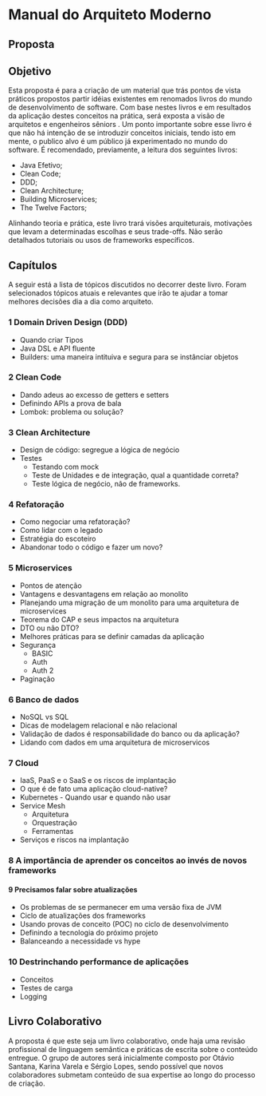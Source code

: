 # Manual do Arquiteto Moderno

## Proposta
  
## Objetivo

Esta proposta é para a criação de um material que trás pontos de vista práticos propostos partir idéias existentes em renomados livros do mundo de desenvolvimento de software. Com base nestes livros e em resultados da aplicação destes conceitos na prática, será exposta a visão de arquitetos e engenheiros sêniors .
Um ponto importante sobre esse livro é que não há intenção de se introduzir conceitos iniciais, tendo isto em mente, o publico alvo é um público já experimentado no mundo do software. É recomendado, previamente, a leitura dos seguintes livros:

-   Java Efetivo;   
-   Clean Code;
-   DDD;
-   Clean Architecture;
-   Building Microservices;
-   The Twelve Factors;
  
Alinhando teoria e prática, este livro trará visões arquiteturais, motivações que levam a determinadas escolhas e seus trade-offs. Não serão detalhados tutoriais ou usos de frameworks específicos.

## Capítulos

A seguir está a lista de tópicos discutidos no decorrer deste livro. Foram selecionados tópicos atuais e relevantes que irão te ajudar a tomar melhores decisões dia a dia como arquiteto.

### 1 Domain Driven Design (DDD)

* Quando criar Tipos
* Java DSL e API fluente
* Builders: uma maneira intituiva e segura para se instânciar objetos

### 2 Clean Code

* Dando adeus ao excesso de getters e setters
* Definindo APIs a prova de bala
* Lombok: problema ou solução?

### 3 Clean Architecture

* Design de código: segregue a lógica de negócio
* Testes
	* Testando com mock 
	* Teste de Unidades e de integração, qual a quantidade correta?
	* Teste lógica de negócio, não de frameworks.


### 4 Refatoração

* Como negociar uma refatoração?
* Como lidar com o legado
* Estratégia do escoteiro
* Abandonar todo o código e fazer um novo?


### 5 Microservices

* Pontos de atenção
* Vantagens e desvantagens em relação ao monolito
* Planejando uma migração de um monolito para uma arquitetura de microservices
* Teorema do CAP e seus impactos na arquitetura
* DTO ou não DTO?
* Melhores práticas para se definir camadas da aplicação
* Segurança
	* BASIC
	* Auth
	* Auth 2
* Paginação


### 6 Banco de dados

* NoSQL vs SQL
* Dicas de modelagem relacional e não relacional
* Validação de dados é responsabilidade do banco ou da aplicação?
* Lidando com dados em uma arquitetura de microservicos


### 7 Cloud

* IaaS, PaaS e o SaaS e os riscos de implantação
* O que é de fato uma aplicação cloud-native?
* Kubernetes - Quando usar e quando não usar
* Service Mesh
	* Arquitetura
	* Orquestração
	* Ferramentas
* Serviços e riscos na implantação


### 8 A importância de aprender os conceitos ao invés de novos frameworks

#### 9 Precisamos falar sobre atualizações

* Os problemas de se permanecer em uma versão fixa de JVM
* Ciclo de atualizações dos frameworks
* Usando provas de conceito (POC) no ciclo de desenvolvimento
* Definindo a tecnologia do próximo projeto
* Balanceando a necessidade vs hype


### 10 Destrinchando performance de aplicações

* Conceitos
* Testes de carga
* Logging

## Livro Colaborativo

A proposta é que este seja um livro colaborativo, onde haja uma revisão profissional de linguagem semântica e práticas de escrita sobre o conteúdo entregue. O grupo de autores será inicialmente composto por Otávio Santana, Karina Varela e Sérgio Lopes, sendo possível que novos colaboradores submetam conteúdo de sua expertise ao longo do processo de criação.


  
